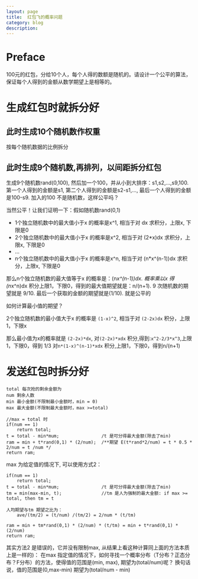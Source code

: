 ```yaml
---
layout: page
title:	红包飞的概率问题
category: blog
description:
---
```

# Preface

100元的红包，分给10个人，每个人得的数额是随机的。请设计一个公平的算法，保证每个人得到的金额从数学期望上是相等的。


# 生成红包时就拆分好

## 此时生成10个随机数作权重
按每个随机数据的比例拆分

## 此时生成9个随机数,再排列，以间距拆分红包
生成9个随机数rand(0,100), 然后加一个100，并从小到大排序：s1,s2,...,s9,100. 第一个人得到的金额是s1, 第二个人得到的金额是s2-s1,..., 最后一个人得到的金额是100-s9. 加入的100 不是随机数，这样公平吗？

当然公平！让我们证明一下：假如随机数rand(0,1)

- 1个独立随机数中的最大值小于x 的概率是x^1, 相当于对 dx 求积分，上限x, 下限是0
- 2个独立随机数中的最大值小于x 的概率是x^2, 相当于对 (2*x)dx 求积分，上限x, 下限是0
- ...
- n个独立随机数中的最大值小于x 的概率是x^n, 相当于对 (n*x^(n-1))dx 求积分，上限x, 下限是0

那么n个独立随机数的最大值等于x 的概率是：(n*x^(n-1))dx.
概率乘以x 得(n*x^n)dx 积分上限1，下限0，得到的最大值期望就是：n/(n+1).
9 次随机数的期望就是 9/10. 最后一个获取的金额的期望就是(1/10). 就是公平的

如何计算最小值的期望？

2个独立随机数的最小值大于x 的概率是 `(1-x)^2`, 相当于对 `(2-2x)dx` 积分，上限1，下限x

那么最小值为x的概率就是 `(2-2x)*dx`, 对`(2-2x)*xdx` 积分,得到:`x^2-2/3*x^3`,上限1，下限0，得到 1/3
对`n*(1-x)^(n-1)*xdx` 积分,上限1，下限0，得到n/(n+1)

# 发送红包时拆分好

	total 每次抢的剩余金额为
	num	剩余人数
	min	最小金额(不限制最小金额时，min = 0)
	max	最大金额(不限制最大金额时，max >=total)

	//max = total 时
	if(num == 1)
		return total;
	t = total - min*mum;				/t 是可分得最大金额(除去了min)
	ram = min + t*rand(0,1) * (2/num);	/**期望 E(t*rand*2/num) = t * 0.5 * 2/num = t /num */
	return ram;

max 为给定值的情况下, 可以使用方式2：

	if(num == 1)
		return total;
	t = total - min*mum;				/t 是可分得最大金额(除去了min)
	tm = min(max-min, t);				//tm 是人为强制的最大金额: if max >= total, then tm = t

	人均期望与tm 期望之比为：
		ave/(tm/2) = (t/num) /(tm/2) = 2/num * (t/tm)

	ram = min + tm*rand(0,1) * (2/num) * (t/tm) = min + t*rand(0,1) * (2/num)
	return ram;

其实方法2 是错误的，它并没有限制max, 从结果上看这种计算同上面的方法本质上是一样的)：
在max 指定值的情况下，如何寻找一个概率分布（T分布？正态分布？F分布）的方法，使得值的范围是(min, max), 期望为(total/num)呢？
换句话说，值的范围是(0,max-min) 期望为(total/num - min)

